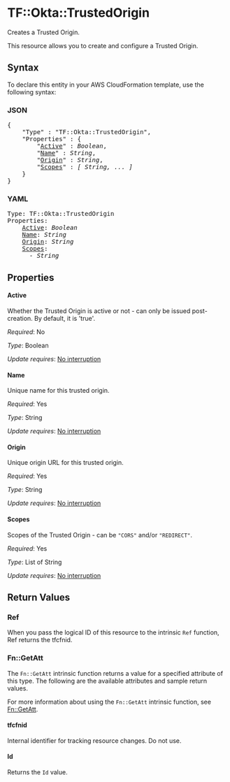 # TF::Okta::TrustedOrigin

Creates a Trusted Origin.

This resource allows you to create and configure a Trusted Origin.

## Syntax

To declare this entity in your AWS CloudFormation template, use the following syntax:

### JSON

<pre>
{
    "Type" : "TF::Okta::TrustedOrigin",
    "Properties" : {
        "<a href="#active" title="Active">Active</a>" : <i>Boolean</i>,
        "<a href="#name" title="Name">Name</a>" : <i>String</i>,
        "<a href="#origin" title="Origin">Origin</a>" : <i>String</i>,
        "<a href="#scopes" title="Scopes">Scopes</a>" : <i>[ String, ... ]</i>
    }
}
</pre>

### YAML

<pre>
Type: TF::Okta::TrustedOrigin
Properties:
    <a href="#active" title="Active">Active</a>: <i>Boolean</i>
    <a href="#name" title="Name">Name</a>: <i>String</i>
    <a href="#origin" title="Origin">Origin</a>: <i>String</i>
    <a href="#scopes" title="Scopes">Scopes</a>: <i>
      - String</i>
</pre>

## Properties

#### Active

Whether the Trusted Origin is active or not - can only be issued post-creation. By default, it is 'true'.

_Required_: No

_Type_: Boolean

_Update requires_: [No interruption](https://docs.aws.amazon.com/AWSCloudFormation/latest/UserGuide/using-cfn-updating-stacks-update-behaviors.html#update-no-interrupt)

#### Name

Unique name for this trusted origin.

_Required_: Yes

_Type_: String

_Update requires_: [No interruption](https://docs.aws.amazon.com/AWSCloudFormation/latest/UserGuide/using-cfn-updating-stacks-update-behaviors.html#update-no-interrupt)

#### Origin

Unique origin URL for this trusted origin.

_Required_: Yes

_Type_: String

_Update requires_: [No interruption](https://docs.aws.amazon.com/AWSCloudFormation/latest/UserGuide/using-cfn-updating-stacks-update-behaviors.html#update-no-interrupt)

#### Scopes

Scopes of the Trusted Origin - can be `"CORS"` and/or `"REDIRECT"`.

_Required_: Yes

_Type_: List of String

_Update requires_: [No interruption](https://docs.aws.amazon.com/AWSCloudFormation/latest/UserGuide/using-cfn-updating-stacks-update-behaviors.html#update-no-interrupt)

## Return Values

### Ref

When you pass the logical ID of this resource to the intrinsic `Ref` function, Ref returns the tfcfnid.

### Fn::GetAtt

The `Fn::GetAtt` intrinsic function returns a value for a specified attribute of this type. The following are the available attributes and sample return values.

For more information about using the `Fn::GetAtt` intrinsic function, see [Fn::GetAtt](https://docs.aws.amazon.com/AWSCloudFormation/latest/UserGuide/intrinsic-function-reference-getatt.html).

#### tfcfnid

Internal identifier for tracking resource changes. Do not use.

#### Id

Returns the <code>Id</code> value.

